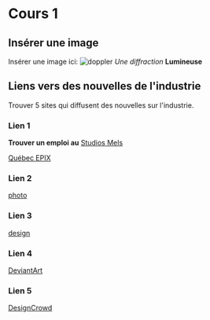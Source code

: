 # Cours 1
## Insérer une image
Insérer une image ici: 
![doppler](Images/Lightshadows.jpg)
_Une diffraction_
**Lumineuse**



## Liens vers des nouvelles de l'industrie
Trouver 5 sites qui diffusent des nouvelles sur l'industrie.

### Lien 1 

**Trouver un emploi au**
[Studios Mels](https://www.mels-studios.com/fr/)


[Québec EPIX](https://www.quebecinternational.ca/fr/quebec-epix)


### Lien 2 

[photo ](https://pixabay.com/fr/)
### Lien 3 
[design ](https://dribbble.com/)
### Lien 4 
[DeviantArt](https://www.deviantart.com/)
### Lien 5 
[DesignCrowd](https://www.designcrowd.com/)


